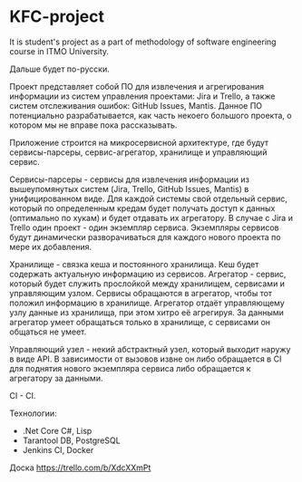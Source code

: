 # KFC-project
It is student's project as a part of methodology of software engineering course in ITMO University.

Дальше будет по-русски.

Проект представляет собой ПО для извлечения и агрегирования информации из систем управления проектами: Jira и Trello, а также систем отслеживания ошибок: GitHub Issues, Mantis. Данное ПО потенциально разрабатывается, как часть некоего большого проекта, о котором мы не вправе пока рассказывать.

Приложение строится на микросервисной архитектуре, где будут сервисы-парсеры, сервис-агрегатор, хранилище и управляющий сервис.

Сервисы-парсеры - сервисы для извлечения информации из вышеупомянутых систем (Jira, Trello, GitHub Issues, Mantis) в унифицированном виде. Для каждой системы свой отдельный сервис, который по определенным кредам будет получать доступ к данных (оптимально по хукам) и будет отдавать их агрегатору. В случае с Jira и Trello один проект - один экземпляр сервиса. Экземпляры сервисов будут динамически разворачиваться для каждого нового проекта по мере их добавления.

Хранилище - связка кеша и постоянного хранилища. Кеш будет содержать актуальную информацию из сервисов.
Агрегатор - сервис, который будет служить прослойкой между хранилищем, сервисами и управляющим узлом. Сервисы обращаются в агрегатор, чтобы тот положил информацию в хранилище. Агрегатор отдаёт управляющему узлу данные из хранилища, при этом хитро её агрегируя. За данными агрегатор умеет обращаться только в хранилище, с сервисами он общаться не умеет.

Управляющий узел - некий абстрактный узел, который выходит наружу в виде API. В зависимости от вызовов извне он либо обращается в CI для поднятия нового экземпляра сервиса либо обращается к агрегатору за данными.

CI - CI.

Технологии:
  - .Net Core C#, Lisp
  - Tarantool DB, PostgreSQL
  - Jenkins CI, Docker


Доска https://trello.com/b/XdcXXmPt
